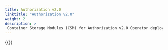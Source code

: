 ```yaml
---
title: Authorization v2.0
linktitle: "Authorization v2.0" 
weight: 2
description: >
 Container Storage Modules (CSM) for Authorization v2.0 Operator deployment
---
```


{{<include file="content/docs/getting-started/installation/operator/modules/authorizationv2-0.md" hideIds="1,3">}}
